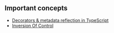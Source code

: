 ## Important concepts

- [Decorators & metadata reflection in TypeScript](http://blog.wolksoftware.com/decorators-metadata-reflection-in-typescript-from-novice-to-expert-part-4)
- [Inversion Of Control](https://martinfowler.com/articles/injection.html#InversionOfControl)
